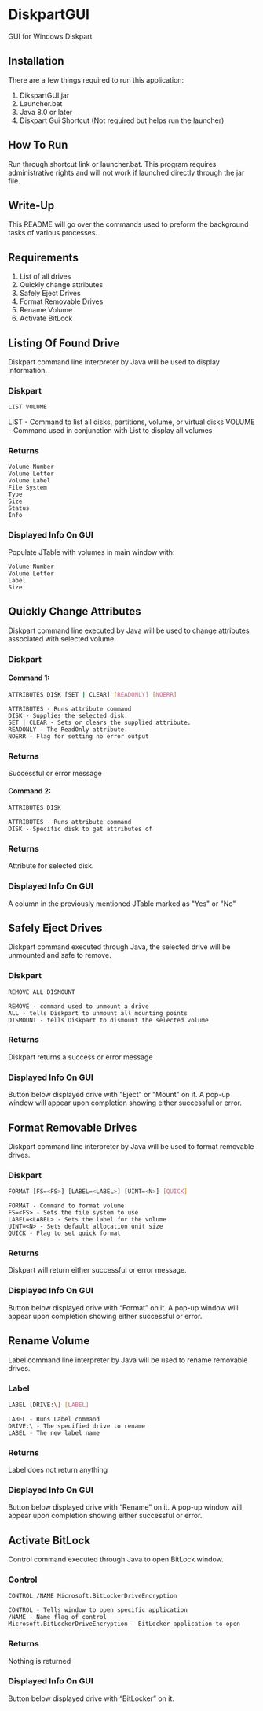 # DiskpartGUI
GUI for Windows Diskpart

## Installation
There are a few things required to run this application:
1) DikspartGUI.jar
2) Launcher.bat
3) Java 8.0 or later
4) Diskpart Gui Shortcut (Not required but helps run the launcher)

## How To Run
Run through shortcut link or launcher.bat. This program requires administrative rights and will not work if launched directly through the jar file.

## Write-Up
This README will go over the commands used to preform the background tasks of various processes.

## Requirements
1) List of all drives
2) Quickly change attributes
3) Safely Eject Drives
4) Format Removable Drives
4) Rename Volume
6) Activate BitLock

## Listing Of Found Drive
Diskpart command line interpreter by Java will be used to display information.

### Diskpart
```bash
LIST VOLUME
```
LIST - Command to list all disks, partitions, volume, or virtual disks
VOLUME - Command used in conjunction with List to display all volumes

### Returns
	Volume Number
	Volume Letter
	Volume Label
	File System
	Type
	Size
	Status
	Info

### Displayed Info On GUI
Populate JTable with volumes in main window with:

	Volume Number
	Volume Letter
	Label
	Size

## Quickly Change Attributes
Diskpart command line executed by Java will be used to change attributes associated with selected volume.

### Diskpart
#### Command 1:
```bash
ATTRIBUTES DISK [SET | CLEAR] [READONLY] [NOERR] 
```
	ATTRIBUTES - Runs attribute command
	DISK - Supplies the selected disk.
	SET | CLEAR - Sets or clears the supplied attribute.
	READONLY - The ReadOnly attribute.
	NOERR - Flag for setting no error output

### Returns
Successful or error message

#### Command 2:
```bash
ATTRIBUTES DISK
```
	ATTRIBUTES - Runs attribute command
	DISK - Specific disk to get attributes of

### Returns
Attribute for selected disk.

### Displayed Info On GUI
A column in the previously mentioned JTable marked as "Yes" or "No"

## Safely Eject Drives
Diskpart command executed through Java, the selected drive will be unmounted and safe to remove.

### Diskpart
```bash
REMOVE ALL DISMOUNT
```
	REMOVE - command used to unmount a drive
	ALL - tells Diskpart to unmount all mounting points
	DISMOUNT - tells Diskpart to dismount the selected volume

### Returns
Diskpart returns a success or error message

### Displayed Info On GUI
Button below displayed drive with "Eject" or "Mount" on it.
A pop-up window will appear upon completion showing either successful or error.

## Format Removable Drives
Diskpart command line interpreter by Java will be used to format removable drives.

### Diskpart
```bash
FORMAT [FS=<FS>] [LABEL=<LABEL>] [UINT=<N>] [QUICK]
```
	FORMAT - Command to format volume
	FS=<FS> - Sets the file system to use
	LABEL=<LABEL> - Sets the label for the volume
	UINT=<N> - Sets default allocation unit size
	QUICK - Flag to set quick format

### Returns
Diskpart will return either successful or error message.

### Displayed Info On GUI
Button below displayed drive with “Format” on it.
A pop-up window will appear upon completion showing either successful or error.

## Rename Volume
Label command line interpreter by Java will be used to rename removable drives.

### Label
```bash
LABEL [DRIVE:\] [LABEL]
```
	LABEL - Runs Label command
	DRIVE:\ - The specified drive to rename
	LABEL - The new label name

### Returns
Label does not return anything

### Displayed Info On GUI
Button below displayed drive with “Rename” on it.
A pop-up window will appear upon completion showing either successful or error.

## Activate BitLock
Control command executed through Java to open BitLock window.

### Control
```bash
CONTROL /NAME Microsoft.BitLockerDriveEncryption
```
	CONTROL - Tells window to open specific application
	/NAME - Name flag of control
	Microsoft.BitLockerDriveEncryption - BitLocker application to open

### Returns
Nothing is returned

### Displayed Info On GUI
Button below displayed drive with “BitLocker” on it.